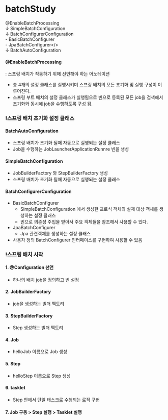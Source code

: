 # batchStudy

@EnableBatchProcessing<br/>
↓
SimpleBatchConfiguration<br/>
↓
BatchConfigurerConfiguration
<br/>- BasicBatchConfigurer
<br/>- JpaBatchConfigurer</><br/>
↓
BatchAutoConfiguration

#### @EnableBatchProcessing 
: 스프링 배치가 작동하기 위해 선언해야 하는 어노테이션
 - 총 4개의 설정 클래스를 실행시키며 스프링 배치의 모든 초기화 및 실행 구성이 이루어진다.
 - 스프링 부트 배치의 설정 클래스가 실행됨으로 빈으로 등록된 모든 job을 검색해서 
   초기화와 동시에 job을 수행하도록 구성 됨.

### !스프링 배치 초기화 설정 클래스
#### BatchAutoConfiguration
- 스프링 배치가 초기화 될때 자동으로 실행되는 설정 클래스
- Job을 수행하는 JobLauncherApplicationRunnre 빈을 생성

#### SimpleBatchConfiguration
- JobBuilderFactory 와 StepBuilderFactory 생성
- 스프링 배치가 초기화 될때 자동으로 실행되는 설정 클래스
 
#### BatchConfigurerConfiguration
- BasicBatchConfigurer
  - SimpleBatchConfiguration 에서 생성한 프로식 객체의 실제 대상 객체를 생성하는 설정 클래스
  - 빈으로 의존성 주입을 받아서 주요 객체들을 참조해서 사용할 수 있다.
- JpaBatchConfigurer
  - Jpa 관련객체를 생성하는 설정 클래스
- 사용자 정의 BatchConfigurer 인터페이스를 구현하여 사용할 수 있음

### !스프링 배치 시작

#### 1. @Configuration 선언
- 하나의 배치 job을 정의하고 빈 설정
#### 2. JobBuilderFactory 
- job을 생성하는 빌더 팩토리
#### 3. StepBuilderFactory
- Step 생성하는 빌더 팩토리
#### 4. Job
- helloJob 이름으로 Job 생성
#### 5. Step
- helloStep 이름으로 Step 생성
#### 6. tasklet
- Step 안에서 단일 태스크로 수행되는 로직 구현
#### 7. Job 구동 > Step 실행 > Tasklet 실행
